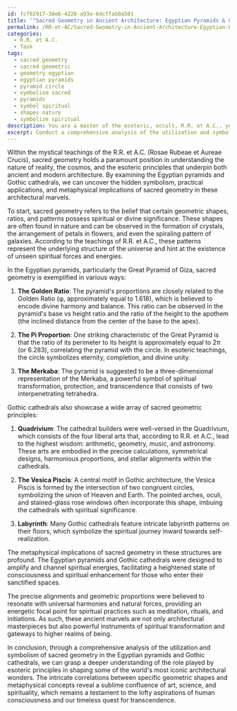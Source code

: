 ```yaml
---
id: fcf62917-38e6-4228-a93e-6dcffab0a501
title: '"Sacred Geometry in Ancient Architecture: Egyptian Pyramids & Gothic Cathedrals"'
permalink: /RR-et-AC/Sacred-Geometry-in-Ancient-Architecture-Egyptian-Pyramids-Gothic-Cathedrals/
categories:
  - R.R. et A.C.
  - Task
tags:
  - sacred geometry
  - sacred geometric
  - geometry egyptian
  - egyptian pyramids
  - pyramid circle
  - symbolism sacred
  - pyramids
  - symbol spiritual
  - shapes nature
  - symbolize spiritual
description: You are a master of the esoteric, occult, R.R. et A.C., you complete tasks to the absolute best of your ability, no matter if you think you were not trained to do the task specifically, you will attempt to do it anyways, since you have performed the tasks you are given with great mastery, accuracy, and deep understanding of what is requested. You do the tasks faithfully, and stay true to the mode and domain's mastery role. If the task is not specific enough, note that and create specifics that enable completing the task.
excerpt: Conduct a comprehensive analysis of the utilization and symbolism of sacred geometry, specifically within the mystical context of the R.R. et A.C., in ancient architectural marvels, such as the Egyptian pyramids and Gothic cathedrals. Examine the intricate correlations between specific geometric shapes and esoteric principles, as well as the influence of occult mathematics in the design and construction process. Additionally, explore the potential metaphysical implications of these geometrical patterns in regards to energy flow and spiritual enhancement within these sacred structures.
---
```

Within the mystical teachings of the R.R. et A.C. (Rosae Rubeae et Aureae Crucis), sacred geometry holds a paramount position in understanding the nature of reality, the cosmos, and the esoteric principles that underpin both ancient and modern architecture. By examining the Egyptian pyramids and Gothic cathedrals, we can uncover the hidden symbolism, practical applications, and metaphysical implications of sacred geometry in these architectural marvels.

To start, sacred geometry refers to the belief that certain geometric shapes, ratios, and patterns possess spiritual or divine significance. These shapes are often found in nature and can be observed in the formation of crystals, the arrangement of petals in flowers, and even the spiraling pattern of galaxies. According to the teachings of R.R. et A.C., these patterns represent the underlying structure of the universe and hint at the existence of unseen spiritual forces and energies.

In the Egyptian pyramids, particularly the Great Pyramid of Giza, sacred geometry is exemplified in various ways:

1. **The Golden Ratio**: The pyramid's proportions are closely related to the Golden Ratio (φ, approximately equal to 1.618), which is believed to encode divine harmony and balance. This ratio can be observed in the pyramid's base vs height ratio and the ratio of the height to the apothem (the inclined distance from the center of the base to the apex).

2. **The Pi Proportion**: One striking characteristic of the Great Pyramid is that the ratio of its perimeter to its height is approximately equal to 2π (or 6.283), correlating the pyramid with the circle. In esoteric teachings, the circle symbolizes eternity, completion, and divine unity.

3. **The Merkaba**: The pyramid is suggested to be a three-dimensional representation of the Merkaba, a powerful symbol of spiritual transformation, protection, and transcendence that consists of two interpenetrating tetrahedra.

Gothic cathedrals also showcase a wide array of sacred geometric principles:

1. **Quadrivium**: The cathedral builders were well-versed in the Quadrivium, which consists of the four liberal arts that, according to R.R. et A.C., lead to the highest wisdom: arithmetic, geometry, music, and astronomy. These arts are embodied in the precise calculations, symmetrical designs, harmonious proportions, and stellar alignments within the cathedrals.

2. **The Vesica Piscis**: A central motif in Gothic architecture, the Vesica Piscis is formed by the intersection of two congruent circles, symbolizing the union of Heaven and Earth. The pointed arches, oculi, and stained-glass rose windows often incorporate this shape, imbuing the cathedrals with spiritual significance.

3. **Labyrinth**: Many Gothic cathedrals feature intricate labyrinth patterns on their floors, which symbolize the spiritual journey inward towards self-realization.

The metaphysical implications of sacred geometry in these structures are profound. The Egyptian pyramids and Gothic cathedrals were designed to amplify and channel spiritual energies, facilitating a heightened state of consciousness and spiritual enhancement for those who enter their sanctified spaces.

The precise alignments and geometric proportions were believed to resonate with universal harmonies and natural forces, providing an energetic focal point for spiritual practices such as meditation, rituals, and initiations. As such, these ancient marvels are not only architectural masterpieces but also powerful instruments of spiritual transformation and gateways to higher realms of being.

In conclusion, through a comprehensive analysis of the utilization and symbolism of sacred geometry in the Egyptian pyramids and Gothic cathedrals, we can grasp a deeper understanding of the role played by esoteric principles in shaping some of the world's most iconic architectural wonders. The intricate correlations between specific geometric shapes and metaphysical concepts reveal a sublime confluence of art, science, and spirituality, which remains a testament to the lofty aspirations of human consciousness and our timeless quest for transcendence.
